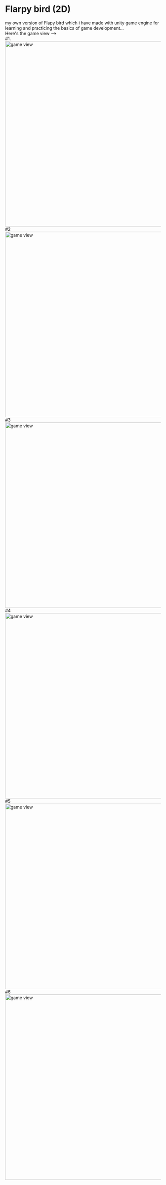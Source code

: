 # Flarpy bird (2D)
  my own version of Flapy bird which i have made with unity game engine for learning and practicing the basics of game development... <br>
Here's the game view --><br> #1.<img src="View/Screenshot 2024-12-28 at 4.46.16 PM.png" alt="game view" height="600" width="800" align="right">
<br><br><br><br><br><br><br><br><br><br><br><br><br><br><br><br><br><br><br><br><br><br><br><br><br><br><br><br>#2
<img src="View/Screenshot 2024-12-28 at 4.46.28 PM.png" alt="game view" height="600" width="800" align="right" >
<br><br><br><br><br><br><br><br><br><br><br><br><br><br><br><br><br><br><br><br><br><br><br><br><br><br><br><br>#3
<img src="View/Screenshot 2024-12-28 at 4.46.56 PM.png" alt="game view" height="600" width="800" align="right">
<br><br><br><br><br><br><br><br><br><br><br><br><br><br><br><br><br><br><br><br><br><br><br><br><br><br><br><br>#4
<img src="View/Screenshot 2024-12-28 at 4.53.00 PM.png" alt="game view" height="600" width="800" align="right">
<br><br><br><br><br><br><br><br><br><br><br><br><br><br><br><br><br><br><br><br><br><br><br><br><br><br><br><br>#5
<img src="View/Screenshot 2024-12-28 at 4.53.06 PM.png" alt="game view" height="600" width="800" align="right">
<br><br><br><br><br><br><br><br><br><br><br><br><br><br><br><br><br><br><br><br><br><br><br><br><br><br><br><br>#6
<img src="View/Screenshot 2024-12-28 at 4.52.48 PM.png" alt="game view" height="600" width="800" align="right">
